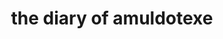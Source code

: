 ---
bookCollapseSection: true
title : the diary of amuldotexe
menu:
  main:
    - name: About Me
    - name: Bookmarks
    - name: Visual Notes
    - name: Movie Quotes
    - name: Coding Notes
    - name: High School Math Mental Models
    - name: Low Drama Expressions
    - name: Thought Experiments
---